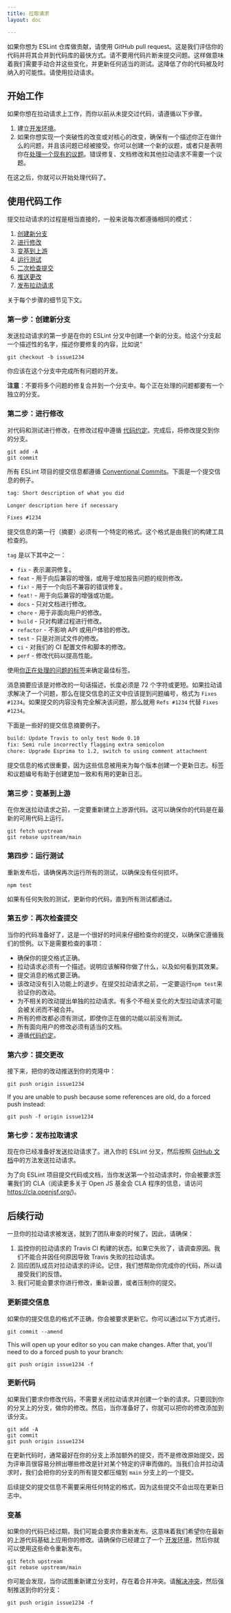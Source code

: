 ```yaml
---
title: 拉取请求
layout: doc

---
```


如果你想为 ESLint 仓库做贡献，请使用 GitHub pull request。这是我们评估你的代码并将其合并到代码库的最快方式。请不要用代码片断来提交问题。这样做意味着我们需要手动合并这些变化，并更新任何适当的测试。这降低了你的代码被及时纳入的可能性。请使用拉动请求。

## 开始工作

如果你想在拉动请求上工作，而你以前从未提交过代码，请遵循以下步骤。

1. 建立[开发环境](../development-environment)。
1. 如果你想实现一个突破性的改变或对核心的改变，确保有一个描述你正在做什么的问题，并且该问题已经被接受。你可以创建一个新的议题，或者只是表明你在[处理一个现有的议题](working-on-issues)。错误修复、文档修改和其他拉动请求不需要一个议题。

在这之后，你就可以开始处理代码了。

## 使用代码工作

提交拉动请求的过程是相当直接的，一般来说每次都遵循相同的模式：

1. [创建新分支](#step1)
2. [进行修改](#step2)
3. [变基到上游](#step3)
4. [运行测试](#step4)
5. [二次检查提交](#step5)
6. [推送更改](#step6)
7. [发布拉动请求](#step7)

关于每个步骤的细节见下文。

### 第一步：创建新分支<a name="step1"></a>

发送拉动请求的第一步是在你的 ESLint 分叉中创建一个新的分支。给这个分支起一个描述性的名字，描述你要修复的内容，比如说“

```shell
git checkout -b issue1234
```

你应该在这个分支中完成所有问题的开发。

**注意**：不要将多个问题的修复合并到一个分支中。每个正在处理的问题都要有一个独立的分支。

### 第二步：进行修改<a name="step2"></a>

对代码和测试进行修改，在修改过程中遵循 [代码约定](../code-conventions)。完成后，将修改提交到你的分支。

```shell
git add -A
git commit
```

所有 ESLint 项目的提交信息都遵循 [Conventional Commits](https://www.conventionalcommits.org/)。下面是一个提交信息的例子。

```txt
tag: Short description of what you did

Longer description here if necessary

Fixes #1234
```

提交信息的第一行（摘要）必须有一个特定的格式。这个格式是由我们的构建工具检查的。

`tag` 是以下其中之一：

* `fix` - 表示漏洞修复。
* `feat` - 用于向后兼容的增强，或用于增加报告问题的规则修改。
* `fix!` - 用于一个向后不兼容的错误修复。
* `feat!` - 用于向后兼容的增强或功能。
* `docs` - 只对文档进行修改。
* `chore` - 用于非面向用户的修改。
* `build` - 只对构建过程进行修改。
* `refactor` - 不影响 API 或用户体验的修改。
* `test` - 只是对测试文件的修改。
* `ci` - 对我们的 CI 配置文件和脚本的修改。
* `perf` - 修改代码以提高性能。

使用[你正在处理的问题的标签](working-on-issues#issue-labels)来确定最佳标签。

消息摘要应该是对修改的一句话描述，长度必须是 72 个字符或更短。如果拉动请求解决了一个问题，那么在提交信息的正文中应该提到问题编号，格式为 `Fixes #1234`。如果提交的内容没有完全解决该问题，那么就用 `Refs #1234` 代替 `Fixes #1234`。

下面是一些好的提交信息摘要例子。

```txt
build: Update Travis to only test Node 0.10
fix: Semi rule incorrectly flagging extra semicolon
chore: Upgrade Esprima to 1.2, switch to using comment attachment
```

提交信息的格式很重要，因为这些信息被用来为每个版本创建一个更新日志。标签和议题编号有助于创建更加一致和有用的更新日志。

### 第三步：变基到上游<a name="step3"></a>

在你发送拉动请求之前，一定要重新建立上游源代码。这可以确保你的代码是在最新的可用代码上运行。

```shell
git fetch upstream
git rebase upstream/main
```

### 第四步：运行测试<a name="step4"></a>

重新发布后，请确保再次运行所有的测试，以确保没有任何损坏。

```shell
npm test
```

如果有任何失败的测试，更新你的代码，直到所有测试都通过。

### 第五步：再次检查提交<a name="step5"></a>

当你的代码准备好了，这是一个很好的时间来仔细检查你的提交，以确保它遵循我们的惯例。以下是需要检查的事项：

* 确保你的提交格式正确。
* 拉动请求必须有一个描述。说明应该解释你做了什么，以及如何看到其效果。
* 提交消息的格式要正确。
* 该改动没有引入功能上的退步。在提交拉动请求之前，一定要运行`npm test`来验证你的改动。
* 为不相关的改动提出单独的拉动请求。有多个不相关变化的大型拉动请求可能会被关闭而不被合并。
* 所有的修改都必须有测试，即使你正在做的功能以前没有测试。
* 所有面向用户的修改必须有适当的文档。
* 遵循[代码约定](../code-conventions)。

### 第六步：提交更改<a name="step6"></a>

接下来，把你的改动推送到你的克隆中：

```shell
git push origin issue1234
```

If you are unable to push because some references are old, do a forced push instead:

```shell
git push -f origin issue1234
```

### 第七步：发布拉取请求<a name="step7"></a>

现在你已经准备好发送拉动请求了。进入你的 ESLint 分叉，然后按照 [GitHub 文档](https://help.github.com/articles/creating-a-pull-request)中的方法发送拉动请求。

为了向 ESLint 项目提交代码或文档，当你发送第一个拉动请求时，你会被要求签署我们的 CLA（阅读更多关于 Open JS 基金会 CLA 程序的信息，请访问<https://cla.openjsf.org/>)。

## 后续行动

一旦你的拉动请求被发送，就到了团队审查的时候了。因此，请确保：

1. 监控你的拉动请求的 Travis CI 构建的状态。如果它失败了，请调查原因。我们不能合并因任何原因导致 Travis 失败的拉动请求。
1. 回应团队成员对拉动请求的评论。记住，我们想帮助你完成你的代码，所以请接受我们的反馈。
1. 我们可能会要求你进行修改，重新设置，或者压制你的提交。

### 更新提交信息

如果你的提交信息的格式不正确，你会被要求更新它。你可以通过以下方式进行。

```shell
git commit --amend
```

This will open up your editor so you can make changes. After that, you'll need to do a forced push to your branch:

```shell
git push origin issue1234 -f
```

### 更新代码

如果我们要求你修改代码，不需要关闭拉动请求并创建一个新的请求。只要回到你的分叉上的分支，做你的修改。然后，当你准备好了，你就可以把你的修改添加到该分支。

```shell
git add -A
git commit
git push origin issue1234
```

在更新代码时，通常最好在你的分支上添加额外的提交，而不是修改原始提交，因为评审员很容易分辨出哪些修改是针对某个特定的评审而做的。当我们合并拉动请求时，我们会把你的分支的所有提交都压缩到 `main` 分支上的一个提交。

后续提交的提交信息不需要采用任何特定的格式，因为这些提交不会出现在更新日志中。

### 变基

如果你的代码已经过期，我们可能会要求你重新发布。这意味着我们希望你在最新的上游代码基础上应用你的修改。请确保你已经建立了一个 [开发环境](../development-environment)，然后你就可以使用这些命令重新发布。

```shell
git fetch upstream
git rebase upstream/main
```

你可能会发现，当你试图重新建立分支时，存在着合并冲突。请[解决冲突](https://help.github.com/articles/resolving-merge-conflicts-after-a-git-rebase/)，然后强制推送到你的分支：

```shell
git push origin issue1234 -f
```
